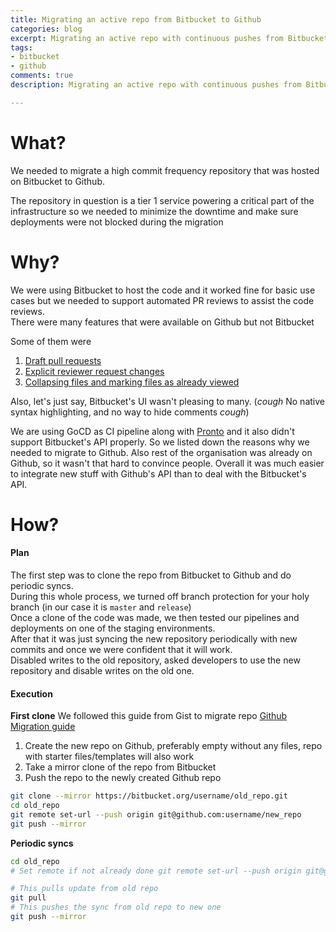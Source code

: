 ```yaml
---
title: Migrating an active repo from Bitbucket to Github
categories: blog
excerpt: Migrating an active repo with continuous pushes from Bitbucket to Github
tags:
- bitbucket
- github
comments: true
description: Migrating an active repo with continuous pushes from Bitbucket to Github

---
```

# What?

We needed to migrate a high commit frequency repository that was hosted on Bitbucket to Github.

The repository in question is a tier 1 service powering a critical part of the infrastructure so we needed to minimize the downtime and make sure deployments were not blocked during the migration

# Why?

We were using Bitbucket to host the code and it worked fine for basic use cases but we needed to support automated PR reviews to assist the code reviews.  
There were many features that were available on Github but not Bitbucket

Some of them were

1. [Draft pull requests](https://github.blog/2019-02-14-introducing-draft-pull-requests/)
2. [Explicit reviewer request changes](https://help.github.com/en/articles/about-pull-request-reviews)
3. [Collapsing files and marking files as already viewed](https://help.github.com/en/articles/reviewing-proposed-changes-in-a-pull-request#marking-a-file-as-viewed)

Also, let's just say, Bitbucket's UI wasn't pleasing to many. (_cough_ No native syntax highlighting, and no way to hide comments _cough_)

We are using GoCD as CI pipeline along with [Pronto](https://github.com/prontolabs/pronto "Pronto") and it also didn't support Bitbucket's API properly. So we listed down the reasons why we needed to migrate to Github. Also rest of the organisation was already on Github, so it wasn't that hard to convince people. Overall it was much easier to integrate new stuff with Github's API than to deal with the Bitbucket's API.

# How?

#### Plan

The first step was to clone the repo from Bitbucket to Github and do periodic syncs.  
During this whole process, we turned off branch protection for your holy branch (in our case it is `master` and `release`)  
Once a clone of the code was made, we then tested our pipelines and deployments on one of the staging environments.  
After that it was just syncing the new repository periodically with new commits and once we were confident that it will work.  
Disabled writes to the old repository, asked developers to use the new repository and disable writes on the old one.

#### Execution

**First clone**
We followed this guide from Gist to migrate repo [Github Migration guide](https://github.com/aiidateam/aiida-core/wiki/How-to-migrate-from-BitBucket-to-GitHub "https://github.com/aiidateam/aiida-core/wiki/How-to-migrate-from-BitBucket-to-GitHub")

1. Create the new repo on Github, preferably empty without any files, repo with starter files/templates will also work
2. Take a mirror clone of the repo from Bitbucket
3. Push the repo to the newly created Github repo

```bash
git clone --mirror https://bitbucket.org/username/old_repo.git
cd old_repo
git remote set-url --push origin git@github.com:username/new_repo
git push --mirror
```

**Periodic syncs**

```bash
cd old_repo
# Set remote if not already done git remote set-url --push origin git@github.com:username/new_repo

# This pulls update from old repo 
git pull 
# This pushes the sync from old repo to new one 
git push --mirror
```